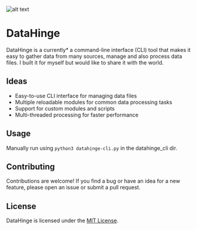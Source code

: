  ![alt text](https://cdn.statically.io/gh/Sudo-Ivan/MyWebsite-Assets/main/images/logo/datahinge.png)

# DataHinge

DataHinge is a currently* a command-line interface (CLI) tool that makes it easy to gather data from many sources, manage and also process data files. I built it for myself but would like to share it with the world.

## Ideas

-   Easy-to-use CLI interface for managing data files
-   Multiple reloadable modules for common data processing tasks
-   Support for custom modules and scripts
-   Multi-threaded processing for faster performance

## Usage

Manually run using `python3 datahinge-cli.py` in the datahinge_cli dir.

## Contributing

Contributions are welcome! If you find a bug or have an idea for a new feature, please open an issue or submit a pull request.

## License

DataHinge is licensed under the [MIT License](https://chat.openai.com/chat/LICENSE).
